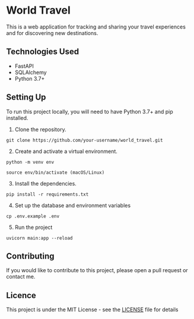 # World Travel

This is a web application for tracking and sharing your travel experiences and for discovering new destinations. 

## Technologies Used
- FastAPI 
- SQLAlchemy
- Python 3.7+

## Setting Up

To run this project locally, you will need to have Python 3.7+ and pip installed.
1. Clone the repository.
```
git clone https://github.com/your-username/world_travel.git
```

2. Create and activate a virtual environment.
```
python -m venv env
```
```
source env/bin/activate (macOS/Linux)
```

3. Install the dependencies.
```
pip install -r requirements.txt
```

4. Set up the database and environment variables
```
cp .env.example .env
```

5. Run the project
```
uvicorn main:app --reload
```

## Contributing

If you would like to contribute to this project, please open a pull request or contact me.

## Licence
This project is under the MIT License - see the [LICENSE](LICENSE) file for details
